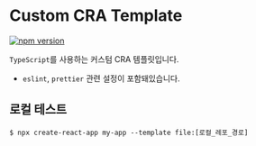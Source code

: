 # Custom CRA Template

[![npm version](https://badge.fury.io/js/cra-template-custardcream98.svg)](https://badge.fury.io/js/cra-template-custardcream98)

`TypeScript`를 사용하는 커스텀 CRA 템플릿입니다.

- `eslint`, `prettier` 관련 설정이 포함돼있습니다.

## 로컬 테스트

```shell
$ npx create-react-app my-app --template file:[로컬_레포_경로]
```
